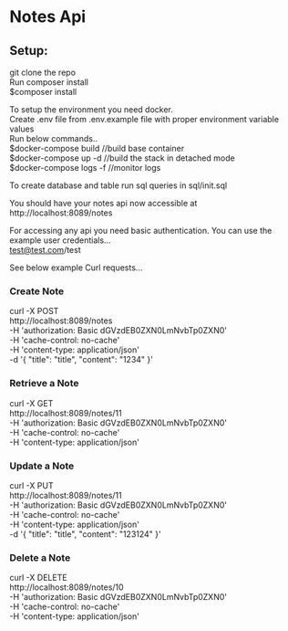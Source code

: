 # Notes Api
## Setup:
git clone the repo<br>
Run composer install<br>
$composer install<br>

To setup the environment you need docker.<br>
Create .env file from .env.example file with proper environment variable values<br>
Run below commands..<br>
$docker-compose build //build base container<br>
$docker-compose up -d //build the  stack in detached mode<br>
$docker-compose logs -f //monitor logs<br>

To create database and table run sql queries in sql/init.sql

You should have your notes api now accessible at http://localhost:8089/notes

For accessing any api you need basic authentication. You can use the example user credentials...<br>
test@test.com/test

See below example Curl requests...

### Create Note

curl -X POST \
  http://localhost:8089/notes \
  -H 'authorization: Basic dGVzdEB0ZXN0LmNvbTp0ZXN0' \
  -H 'cache-control: no-cache' \
  -H 'content-type: application/json' \
  -d '{
	"title": "title",
	"content": "1234"
}'

### Retrieve a Note

curl -X GET \
  http://localhost:8089/notes/11 \
  -H 'authorization: Basic dGVzdEB0ZXN0LmNvbTp0ZXN0' \
  -H 'cache-control: no-cache' \
  -H 'content-type: application/json'

### Update a Note

curl -X PUT \
  http://localhost:8089/notes/11 \
  -H 'authorization: Basic dGVzdEB0ZXN0LmNvbTp0ZXN0' \
  -H 'cache-control: no-cache' \
  -H 'content-type: application/json' \
  -d '{
	"title": "title",
	"content": "123124"
}'

### Delete a Note

curl -X DELETE \
  http://localhost:8089/notes/10 \
  -H 'authorization: Basic dGVzdEB0ZXN0LmNvbTp0ZXN0' \
  -H 'cache-control: no-cache' \
  -H 'content-type: application/json'
